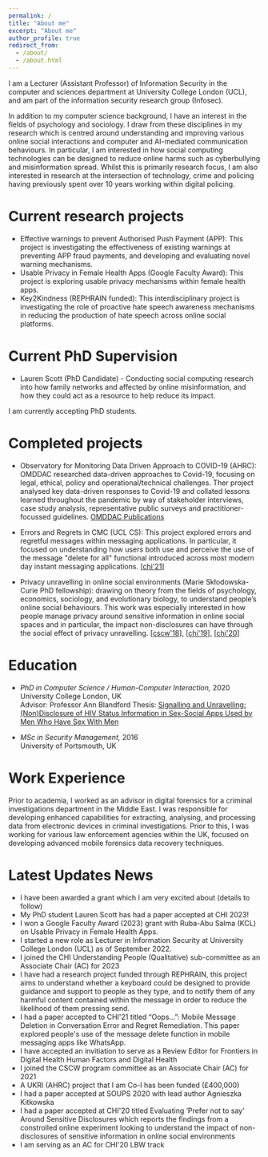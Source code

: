 ```yaml
---
permalink: /
title: "About me"
excerpt: "About me"
author_profile: true
redirect_from: 
  - /about/
  - /about.html
---
```


I am a Lecturer (Assistant Professor) of Information Security in the computer and sciences department at University College London (UCL), and am part of the information security research group (Infosec). 

In addition to my computer science background, I have an interest in the fields of psychology and sociology. I draw from these disciplines in my research which is centred around understanding and improving various online social interactions and computer and AI-mediated communication behaviours. In particular, I am interested in how social computing technologies can be designed to reduce online harms such as cyberbullying and misinformation spread. Whilst this is primarily research focus, I am also interested in research at the intersection of technology, crime and policing having previously spent over 10 years working within digital policing. 

Current research projects
======
- Effective warnings to prevent Authorised Push Payment (APP): This project is investigating the effectiveness of existing warnings at preventing APP fraud payments, and developing and evaluating novel warning mechanisms.
- Usable Privacy in Female Health Apps (Google Faculty Award): This project is exploring usable privacy mechanisms within female health apps.
- Key2Kindness (REPHRAIN funded): This interdisciplinary project is investigating the role of proactive hate speech awareness mechanisms in reducing the production of hate speech across online social platforms.

Current PhD Supervision
======
- Lauren Scott (PhD Candidate) - Conducting social computing research into how family networks and affected by online misinformation, and how they could act as a resource to help reduce its impact. 

I am currently accepting PhD students.

Completed projects
======
- Observatory for Monitoring Data Driven Approach to COVID-19 (AHRC): OMDDAC researched data-driven approaches to Covid-19, focusing on legal, ethical, policy and operational/technical challenges. Ther project analysed key data-driven responses to Covid-19 and collated lessons learned throughout the pandemic by way of stakeholder interviews, case study analysis, representative public surveys and practitioner-focussed guidelines. <a href="https://www.omddac.org.uk/publications/">OMDDAC Publications</a>

- Errors and Regrets in CMC (UCL CS): This project explored errors and regretful messages within messaging applications. In particular, it focused on understanding how users both use and perceive the use of the message "delete for all" functional introduced across most modern day instant messaging applications. [<a href="https://doi.org/10.1145/3411764.3445118">chi'21</a>]

- Privacy unravelling in online social environments (Marie Skłodowska-Curie PhD fellowship): drawing on theory from the fields of psychology, economics, sociology, and evolutionary biology, to understand people’s online social behaviours. This work was especially interested in how people manage privacy around sensitive information in online social spaces and in particular, the impact non-disclosures can have through the social effect of privacy unravelling. [<a href="https://doi.org/10.1007/978-3-030-21752-5_4">cscw'18</a>], [<a href="https://doi.org/10.1145/3290605.3300922">chi'19</a>], [<a href="http://doi.org/10.1145/3313831.3376150">chi'20</a>]

Education
======
- *PhD in Computer Science / Human-Computer Interaction,* 2020   
  University College London, UK  
  Advisor: Professor Ann Blandford
  Thesis: [Signalling and Unravelling: (Non)Disclosure of HIV Status Information in Sex-Social Apps Used by Men Who Have Sex With Men](https://thesis.com) 

- *MSc in Security Management,* 2016  
  University of Portsmouth, UK  

Work Experience
======
Prior to academia, I worked as an advisor in digital forensics for a criminal investigations department in the Middle East. I was responsible for developing enhanced capabilities for extracting, analysing, and processing data from electronic devices in criminal investigations. Prior to this, I was working for various law enforcement agencies within the UK, focused on developing advanced mobile forensics data recovery techniques.

Latest Updates News
======
- I have been awarded a grant which I am very excited about (details to follow)
- My PhD student Lauren Scott has had a paper accepted at CHI 2023!
- I won a Google Faculty Award (2023) grant with Ruba-Abu Salma (KCL) on Usable Privacy in Female Health Apps.
- I started a new role as Lecturer in Information Security at University College London (UCL) as of September 2022. 
- I joined the CHI Understanding People (Qualitative) sub-committee as an Associate Chair (AC) for 2023
- I have had a research project funded through REPHRAIN, this project aims to understand whether a keyboard could be designed to provide guidance and support to people as they type, and to notify them of any harmful content contained within the message in order to reduce the likelihood of them pressing send.
- I had a paper accepted to CHI'21 titled “Oops...”: Mobile Message Deletion in Conversation Error and Regret Remediation. This paper explored people's use of the message delete function in mobile messaging apps like WhatsApp. 
- I have accepted an invitiation to serve as a Review Editor for Frontiers in Digital Health Human Factors and Digital Health
- I joined the CSCW program committee as an Associate Chair (AC) for 2021
- A UKRI (AHRC) project that I am Co-I has been funded (£400,000)
- I had a paper accepted at SOUPS 2020 with lead author Agnieszka Kitkowska
- I had a paper accepted at CHI'20 titled Evaluating ‘Prefer not to say’ Around Sensitive Disclosures which reports the findings from a constrolled online experiment looking to understand the impact of non-disclosures of sensitive information in online social environments
- I am serving as an AC for CHI'20 LBW track